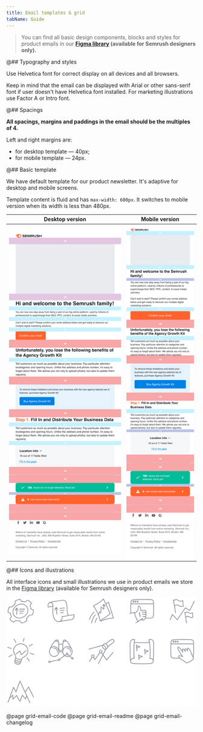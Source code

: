 ```yaml
---
title: Email templates & grid
tabName: Guide
---
```


> You can find all basic design components, blocks and styles for product emails in our **[Figma library](https://www.figma.com/file/uBxKSTlXSEDiKvFp6txzrr/NEW-%E2%80%A2-Product-emails?node-id=1%3A164) (available for Semrush designers only).**

@## Typography and styles

Use Helvetica font for correct display on all devices and all browsers.

Keep in mind that the email can be displayed with Arial or other sans-serif font if user doesn't have Helvetica font installed. For marketing illustrations use Factor A or Intro font.

@## Spacings

**All spacings, margins and paddings in the email should be the multiples of 4.**

Left and right margins are:

- for desktop template — 40px;
- for mobile template — 24px.

@## Basic template

We have default template for our product newsletter. It's adaptive for desktop and mobile screens.

Template content is fluid and has `max-width: 600px`. It switches to mobile version when its width is less than 480px.

| Desktop version                          | Mobile version                         |
| ---------------------------------------- | -------------------------------------- |
| ![desktop mail](static/desktop-mail.png) | ![mobile mail](static/mobile-mail.png) |

@## Icons and illustrations

All interface icons and small illustrations we use in product emails we store in the [Figma library](https://www.figma.com/file/uBxKSTlXSEDiKvFp6txzrr/NEW-%E2%80%A2-Product-emails?node-id=456%3A8265) (available for Semrush designers only).

![icons](static/icons.png)

@page grid-email-code
@page grid-email-readme
@page grid-email-changelog
